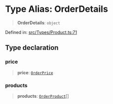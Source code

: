 # Type Alias: OrderDetails

> **OrderDetails**: `object`

Defined in: [src/Types/Product.ts:71](https://github.com/Fokusdotid/Baileys/blob/49e815e65b8f4aea31725e09dcf4815734557e39/src/Types/Product.ts#L71)

## Type declaration

### price

> **price**: [`OrderPrice`](OrderPrice.md)

### products

> **products**: [`OrderProduct`](OrderProduct.md)[]
